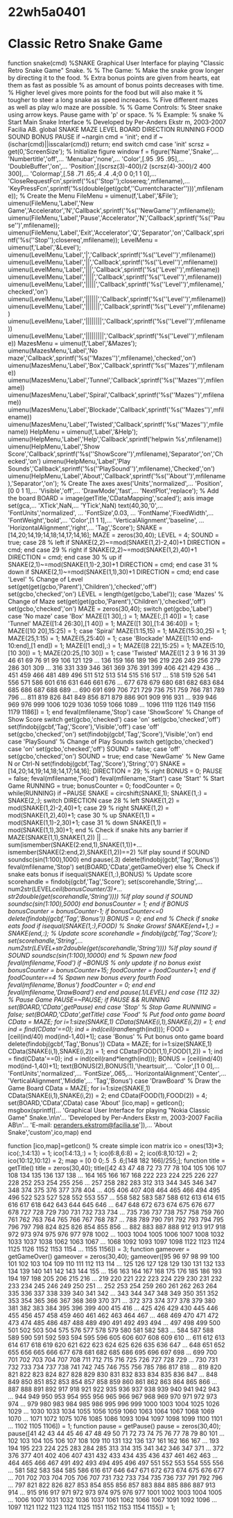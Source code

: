 # 22wh5a0401
# Classic Retro Snake Game
function snake(cmd)
%SNAKE  Graphical User Interface for playing "Classic Retro Snake Game" Snake.
%
%   The Game:
%   Make the snake grow longer by directing it to the food.
%   Extra bonus points are given from hearts, eat them as fast as possible
%   as amount of bonus points decreases with time.
%   Higher level gives more points for the food but will also make it
%   tougher to steer a long snake as speed increaces.
%   Five different mazes as well as play w/o maze are possible.
%
%   Game Controls:
%   Steer snake using arrow keys. Pause game with 'p' or space.
%
%   Example:
%       snake    % Start Main Snake Interface
%   Developed by Per-Anders Ekstr m, 2003-2007 Facilia AB.
global SNAKE MAZE LEVEL BOARD DIRECTION RUNNING FOOD SOUND BONUS PAUSE
if ~nargin
    cmd = 'init';
end
if ~(ischar(cmd)||isscalar(cmd))
    return;
end
switch cmd
    case 'init'
        scrsz = get(0,'ScreenSize');
        % Initialize figure window
        f = figure('Name','Snake',...
            'Numbertitle','off',...
            'Menubar','none',...
            'Color',[.95 .95 .95],...
            'DoubleBuffer','on',...
            'Position',[(scrsz(3)-400)/2 (scrsz(4)-300)/2 400 300],...
            'Colormap',[.58 .71 .65;.4 .4 .4;0 0 0;1 1 0],...
            'CloseRequestFcn',sprintf('%s(''Stop'');closereq;',mfilename),...
            'KeyPressFcn',sprintf('%s(double(get(gcbf,''Currentcharacter'')))',mfilename));
        % Create the Menu
        FileMenu = uimenu(f,'Label','&File');
        uimenu(FileMenu,'Label','New Game','Accelerator','N','Callback',sprintf('%s(''NewGame'')',mfilename));
        uimenu(FileMenu,'Label','Pause','Accelerator','N','Callback',sprintf('%s(''Pause'')',mfilename));
        uimenu(FileMenu,'Label','Exit','Accelerator','Q','Separator','on','Callback',sprintf('%s(''Stop'');closereq',mfilename));
        LevelMenu = uimenu(f,'Label','&Level');
        uimenu(LevelMenu,'Label','|','Callback',sprintf('%s(''Level'')',mfilename))
        uimenu(LevelMenu,'Label','||','Callback',sprintf('%s(''Level'')',mfilename))
        uimenu(LevelMenu,'Label','|||','Callback',sprintf('%s(''Level'')',mfilename))
        uimenu(LevelMenu,'Label','||||','Callback',sprintf('%s(''Level'')',mfilename))
        uimenu(LevelMenu,'Label','|||||','Callback',sprintf('%s(''Level'')',mfilename),'checked','on')
        uimenu(LevelMenu,'Label','||||||','Callback',sprintf('%s(''Level'')',mfilename))
        uimenu(LevelMenu,'Label','|||||||','Callback',sprintf('%s(''Level'')',mfilename))
        uimenu(LevelMenu,'Label','||||||||','Callback',sprintf('%s(''Level'')',mfilename))
        uimenu(LevelMenu,'Label','|||||||||','Callback',sprintf('%s(''Level'')',mfilename))
        MazesMenu = uimenu(f,'Label','&Mazes');
        uimenu(MazesMenu,'Label','No maze','Callback',sprintf('%s(''Mazes'')',mfilename),'checked','on')
        uimenu(MazesMenu,'Label','Box','Callback',sprintf('%s(''Mazes'')',mfilename))
        uimenu(MazesMenu,'Label','Tunnel','Callback',sprintf('%s(''Mazes'')',mfilename))
        uimenu(MazesMenu,'Label','Spiral','Callback',sprintf('%s(''Mazes'')',mfilename))
        uimenu(MazesMenu,'Label','Blockade','Callback',sprintf('%s(''Mazes'')',mfilename))
        uimenu(MazesMenu,'Label','Twisted','Callback',sprintf('%s(''Mazes'')',mfilename))
        HelpMenu = uimenu(f,'Label','&Help');
        uimenu(HelpMenu,'Label','Help','Callback',sprintf('helpwin %s',mfilename))
        uimenu(HelpMenu,'Label','Show Score','Callback',sprintf('%s(''ShowScore'')',mfilename),'Separator','on','Checked','on')
        uimenu(HelpMenu,'Label','Play Sounds','Callback',sprintf('%s(''PlaySound'')',mfilename),'Checked','on')
        uimenu(HelpMenu,'Label','About','Callback',sprintf('%s(''About'')',mfilename),'Separator','on');
        % Create The axes
        axes('Units','normalized',...
            'Position', [0 0 1 1],...
            'Visible','off',...
            'DrawMode','fast',...
            'NextPlot','replace');
        % Add the board
        BOARD = image(getTitle,'CDataMapping','scaled');
        axis image
        set(gca,...
            'XTick',NaN,...
            'YTick',NaN)
        text(40,30,'0',...
            'FontUnits','normalized', ...
            'FontSize',0.03, ...
            'FontName','FixedWidth',...
            'FontWeight','bold',...
            'Color',[1 1 1],...
            'VerticalAlignment','baseline', ...
            'HorizontalAlignment','right',...
            'Tag','Score');
        SNAKE = [14,20;14,19;14,18;14,17;14,16];
        MAZE = zeros(30,40);
        LEVEL = 4;
        SOUND = true;
    case 28 % left
        if SNAKE(2,2)~=mod(SNAKE(1,2)-2,40)+1
            DIRECTION = cmd;
        end
    case 29 % right
        if SNAKE(2,2)~=mod(SNAKE(1,2),40)+1
            DIRECTION = cmd;
        end
    case 30 % up
        if SNAKE(2,1)~=mod(SNAKE(1,1)-2,30)+1
            DIRECTION = cmd;
        end
    case 31 % down
        if SNAKE(2,1)~=mod(SNAKE(1,1),30)+1
            DIRECTION = cmd;
        end
    case 'Level' % Change of Level
        set(get(get(gcbo,'Parent'),'Children'),'checked','off')
        set(gcbo,'checked','on')
        LEVEL = length(get(gcbo,'Label'));
    case 'Mazes' % Change of Maze
        set(get(get(gcbo,'Parent'),'Children'),'checked','off')
        set(gcbo,'checked','on')
        MAZE = zeros(30,40);
        switch get(gcbo,'Label')
            case 'No maze'
            case 'Box'
                MAZE([1 30],:) = 1;
                MAZE(:,[1 40]) = 1;
            case 'Tunnel'
                MAZE([1:4 26:30],[1 40]) = 1;
                MAZE([1 30],[1:4 36:40]) = 1;
                MAZE([10 20],15:25) = 1;
            case 'Spiral'
                MAZE(1:15,15) = 1;
                MAZE(15:30,25) = 1;
                MAZE(25,1:15) = 1;
                MAZE(5,25:40) = 1;
            case 'Blockade'
                MAZE([1:10 end-10:end],[1 end]) = 1;
                MAZE([1 end],:) = 1;
                MAZE([8 22],15:25) = 1;
                MAZE(5:10,[10 30]) = 1;
                MAZE(20:25,[10 30]) = 1;
            case 'Twisted'
                MAZE([1 2 3 9 16 31 39 46 61 69 76 91 99 106 121 129    ...
                    136 159 166 189 196 219 226 249 256 279 286 301 309 ...
                    316 331 339 346 361 369 376 391 399 406 421 429 436 ...
                    451 459 466 481 489 496 511 512 513 514 515 516 517 ...
                    518 519 526 541 556 571 586 601 616 631 646 661 676 ...
                    677 678 679 680 681 682 683 684 685 686 687 688 689 ...
                    690 691 699 706 721 729 736 751 759 766 781 789 796 ...
                    811 819 826 841 849 856 871 879 886 901 909 916 931 ...
                    939 946 969 976 999 1006 1029 1036 1059 1066 1089 ...
                    1096 1119 1126 1149 1156 1179 1186]) = 1;
        end
        feval(mfilename,'Stop')
    case 'ShowScore' % Change of Show Score
        switch get(gcbo,'checked')
            case 'on'
                set(gcbo,'checked','off')
                set(findobj(gcbf,'Tag','Score'),'Visible','off')
            case 'off'
                set(gcbo,'checked','on')
                set(findobj(gcbf,'Tag','Score'),'Visible','on')
        end
    case 'PlaySound' % Change of Play Sounds
        switch get(gcbo,'checked')
            case 'on'
                set(gcbo,'checked','off')
                SOUND = false;
            case 'off'
                set(gcbo,'checked','on')
                SOUND = true;
        end
    case 'NewGame' % New Game N or Ctrl-N
        set(findobj(gcbf,'Tag','Score'),'String','0')
        SNAKE = [14,20;14,19;14,18;14,17;14,16];
        DIRECTION = 29; % right
        BONUS = 0;
        PAUSE = false;
        feval(mfilename,'Food')
        feval(mfilename,'Start')
    case 'Start' % Start Game
        RUNNING = true;
        bonusCounter = 0;
        foodCounter = 0;
        while(RUNNING)
            if ~PAUSE
                SNAKE = circshift(SNAKE,1);
                SNAKE(1,:) = SNAKE(2,:);
                switch DIRECTION
                    case 28 % left
                        SNAKE(1,2) = mod(SNAKE(1,2)-2,40)+1;
                    case 29 % right
                        SNAKE(1,2) = mod(SNAKE(1,2),40)+1;
                    case 30 % up
                        SNAKE(1,1) = mod(SNAKE(1,1)-2,30)+1;
                    case 31 % down
                        SNAKE(1,1) = mod(SNAKE(1,1),30)+1;
                end
                % Check if snake hits any barrier
                if MAZE(SNAKE(1,1),SNAKE(1,2)) || ...
                        sum(ismember(SNAKE(2:end,1),SNAKE(1,1))+...
                        ismember(SNAKE(2:end,2),SNAKE(1,2))==2)
                    %If play sound
                    if SOUND
                        soundsc(sin(1:100),1000)
                    end
                    pause(.3)
                    delete(findobj(gcbf,'Tag','Bonus'))
                    feval(mfilename,'Stop')
                    set(BOARD,'CData',getGameOver)
                else
                    % Check if snake eats bonus
                    if isequal(SNAKE(1,:),BONUS)
                        % Update score
                        scorehandle = findobj(gcbf,'Tag','Score');
                        set(scorehandle,'String',...
                            num2str(LEVEL*ceil(bonusCounter/3)+...
                            str2double(get(scorehandle,'String'))))
                        %If play sound
                        if SOUND
                            soundsc(sin(1:100),5000)
                        end
                        bonusCounter = 1;
                    end
                    if BONUS
                        bonusCounter = bonusCounter-1;
                        if bonusCounter<=0
                            delete(findobj(gcbf,'Tag','Bonus'))
                            BONUS = 0;
                        end
                    end
                    % Check if snake eats food
                    if isequal(SNAKE(1,:),FOOD)
                        % Snake Grows!
                        SNAKE(end+1,:) = SNAKE(end,:);
                        % Update score
                        scorehandle = findobj(gcbf,'Tag','Score');
                        set(scorehandle,'String',...
                            num2str(LEVEL+str2double(get(scorehandle,'String'))))
                        %If play sound
                        if SOUND
                            soundsc(sin(1:100),10000)
                        end
                        % Spawn new food
                        feval(mfilename,'Food')
                        if ~BONUS % only update if no bonus exist
                            bonusCounter = bonusCounter+15;
                            foodCounter = foodCounter+1;
                        end
                        if foodCounter==4 % Spawn new bonus every fourth Food
                            feval(mfilename,'Bonus')
                            foodCounter = 0;
                        end
                    end
                    feval(mfilename,'DrawBoard')
                end
            end
            pause(.1/LEVEL)
        end
    case {112 32} % Pause Game
        PAUSE=~PAUSE;
        if PAUSE && RUNNING
            set(BOARD,'CData',getPause)
        end
    case 'Stop' % Stop Game
        RUNNING = false;
        set(BOARD,'CData',getTitle)
    case 'Food' % Put food onto game board
        CData = MAZE;
        for i=1:size(SNAKE,1)
            CData(SNAKE(i,1),SNAKE(i,2)) = 1;
        end
        ind = find(CData'==0);
        ind = ind(ceil(rand*length(ind)));
        FOOD =  [ceil(ind/40) mod(ind-1,40)+1];
    case 'Bonus' % Put bonus onto game board
        delete(findobj(gcbf,'Tag','Bonus'))
        CData = MAZE;
        for i=1:size(SNAKE,1)
            CData(SNAKE(i,1),SNAKE(i,2)) = 1;
        end
        CData(FOOD(1,1),FOOD(1,2)) = 1;
        ind = find(CData'==0);
        ind = ind(ceil(rand*length(ind)));
        BONUS =  [ceil(ind/40) mod(ind-1,40)+1];
        text(BONUS(2),BONUS(1),'\heartsuit',...
            'Color',[1 0 0],...
            'FontUnits','normalized',...
            'FontSize',.065,...
            'HorizontalAlignment','Center',...
            'VerticalAlignment','Middle',...
            'Tag','Bonus')
    case 'DrawBoard' % Draw the Game Board
        CData = MAZE;
        for i=1:size(SNAKE,1)
            CData(SNAKE(i,1),SNAKE(i,2)) = 2;
        end
        CData(FOOD(1),FOOD(2)) = 4;
        set(BOARD,'CData',CData)
    case 'About'
        [ico,map] = getIcon();
        msgbox(sprintf([...
            'Graphical User Interface for playing "Nokia Classic Game" Snake.\n\n'...
            'Developed by Per-Anders Ekstr m, 2003-2007 Facilia AB\n'...
            'E-mail: peranders.ekstrom@facilia.se']),...
            'About Snake','custom',ico,map)
end

function [ico,map]=getIcon()
% create simple icon matrix
ico = ones(13)*3;
ico(:,1:4:13) = 1;
ico(1:4:13,:) = 1;
ico(6:8,6:8) = 2;
ico(6:8,10:12) = 2;
ico(10:12,10:12) = 2;
map = [0 0 0;.5 .5 .6;[148 182 166]/255;];
function title = getTitle()
title = zeros(30,40);
title([42 43 47 48 72 73 77 78 104 105 106 107 108 134 135 136 137 138 ...
    164 165 166 167 168 222 223 224 225 226 227 228 252 253 254 255 256 ...
    257 258 282 283 312 313 344 345 346 347 348 374 375 376 377 378 404 ...
    405 406 407 408 464 465 466 494 495 496 522 523 527 528 552 553 557 ...
    558 582 583 587 588 612 613 614 615 616 617 618 642 643 644 645 646 ...
    647 648 672 673 674 675 676 677 678 727 728 729 730 731 732 733 734 ...
    735 736 737 738 757 758 759 760 761 762 763 764 765 766 767 768 787 ...
    788 789 790 791 792 793 794 795 796 797 798 824 825 826 854 855 856 ...
    882 883 887 888 912 913 917 918 972 973 974 975 976 977 978 1002 ...
    1003 1004 1005 1006 1007 1008 1032 1033 1037 1038 1062 1063 1067 ...
    1068 1092 1093 1097 1098 1122 1123 1124 1125 1126 1152 1153 1154 ...
    1155 1156]) = 3;
function gameover = getGameOver()
gameover = zeros(30,40);
gameover([95 96 97 98 99 100 101 102 103 104 109 110 111 112 113 114 ...
    125 126 127 128 129 130 131 132 133 134 139 140 141 142 143 144 155 ...
    156 163 164 167 168 175 176 185 186 193 194 197 198 205 206 215 216 ...
    219 220 221 222 223 224 229 230 231 232 233 234 245 246 249 250 251 ...
    252 253 254 259 260 261 262 263 264 335 336 337 338 339 340 341 342 ...
    343 344 347 348 349 350 351 352 353 354 365 366 367 368 369 370 371 ...
    372 373 374 377 378 379 380 381 382 383 384 395 396 399 400 415 416 ...
    425 426 429 430 445 446 455 456 457 458 459 460 461 462 463 464 467 ...
    468 469 470 471 472 473 474 485 486 487 488 489 490 491 492 493 494 ...
    497 498 499 500 501 502 503 504 575 576 577 578 579 580 581 582 583 ...
    584 587 588 589 590 591 592 593 594 595 596 605 606 607 608 609 610 ...
    611 612 613 614 617 618 619 620 621 622 623 624 625 626 635 636 647 ...
    648 651 652 655 656 665 666 677 678 681 682 685 686 695 696 697 698 ...
    699 700 701 702 703 704 707 708 711 712 715 716 725 726 727 728 729 ...
    730 731 732 733 734 737 738 741 742 745 746 755 756 785 786 817 818 ...
    819 820 821 822 823 824 827 828 829 830 831 832 833 834 835 836 847 ...
    848 849 850 851 852 853 854 857 858 859 860 861 862 863 864 865 866 ...
    887 888 891 892 917 918 921 922 935 936 937 938 939 940 941 942 943 ...
    944 949 950 953 954 955 956 965 966 967 968 969 970 971 972 973 974 ...
    979 980 983 984 985 986 995 996 999 1000 1003 1004 1025 1026 1029 ...
    1030 1033 1034 1055 1056 1059 1060 1063 1064 1067 1068 1069 1070 ...
    1071 1072 1075 1076 1085 1086 1093 1094 1097 1098 1099 1100 1101 ...
    1102 1105 1106]) = 1;
function pause = getPause()
pause = zeros(30,40);
pause([41 42 43 44 45 46 47 48 49 50 71 72 73 74 75 76 77 78 79 80 101 ...
    102 103 104 105 106 107 108 109 110 131 132 136 137 161 162 166 167 ...
    193 194 195 223 224 225 283 284 285 313 314 315 341 342 346 347 371 ...
    372 376 377 401 402 406 407 431 432 433 434 435 436 437 461 462 463 ...
    464 465 466 467 491 492 493 494 495 496 497 551 552 553 554 555 556 ...
    581 582 583 584 585 586 616 617 646 647 671 672 673 674 675 676 677 ...
    701 702 703 704 705 706 707 731 732 733 734 735 736 737 791 792 796 ...
    797 821 822 826 827 853 854 855 856 857 883 884 885 886 887 913 914 ...
    915 916 917 971 972 973 974 975 976 977 1001 1002 1003 1004 1005 ...
    1006 1007 1031 1032 1036 1037 1061 1062 1066 1067 1091 1092 1096 ...
    1097 1121 1122 1123 1124 1125 1151 1152 1153 1154 1155]) = 1;
